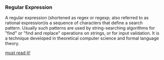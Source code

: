 ### Regular Expression
A regular expression (shortened as regex or regexp; also referred to as rational expression)is a sequence of characters that define a search pattern. Usually such patterns are used by string-searching algorithms for "find" or "find and replace" operations on strings, or for input validation. It is a technique developed in theoretical computer science and formal language theory.

[must read it!](https://www.regular-expressions.info/tutorial.html)